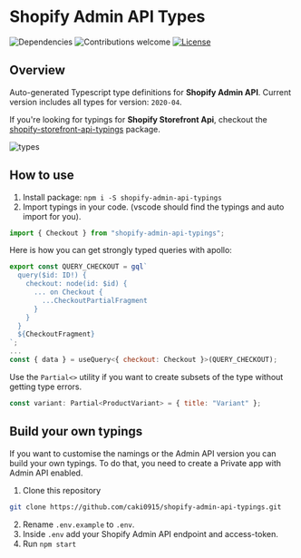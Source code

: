 # Shopify Admin API Types

![Dependencies](https://img.shields.io/badge/dependencies-up%20to%20date-brightgreen.svg)
![Contributions welcome](https://img.shields.io/badge/contributions-welcome-orange.svg)
[![License](https://img.shields.io/badge/license-MIT-blue.svg)](https://opensource.org/licenses/MIT)

## Overview

Auto-generated Typescript type definitions for **Shopify Admin API**. Current version includes all types for version: `2020-04`.

If you're looking for typings for **Shopify Storefront Api**, checkout the [shopify-storefront-api-typings](https://www.npmjs.com/package/shopify-storefront-api-typings) package.

![types](https://user-images.githubusercontent.com/1438153/72280575-eb2ec200-3638-11ea-9609-4196400219f5.jpg)

## How to use

1. Install package: `npm i -S shopify-admin-api-typings`
2. Import typings in your code. (vscode should find the typings and auto import for you).

```js
import { Checkout } from "shopify-admin-api-typings";
```

Here is how you can get strongly typed queries with apollo:

```js
export const QUERY_CHECKOUT = gql`
  query($id: ID!) {
    checkout: node(id: $id) {
      ... on Checkout {
        ...CheckoutPartialFragment
      }
    }
  }
  ${CheckoutFragment}
`;
...
const { data } = useQuery<{ checkout: Checkout }>(QUERY_CHECKOUT);
```

Use the `Partial<>` utility if you want to create subsets of the type without getting type errors.

```js
const variant: Partial<ProductVariant> = { title: "Variant" };
```

## Build your own typings

If you want to customise the namings or the Admin API version you can build your own typings. To do that, you need to create a Private app with Admin API enabled.

1. Clone this repository

```sh
git clone https://github.com/caki0915/shopify-admin-api-typings.git
```

2. Rename `.env.example` to `.env`.
3. Inside `.env` add your Shopify Admin API endpoint and access-token.
4. Run `npm start`
